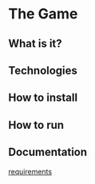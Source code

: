# The Game

## What is it?

## Technologies

## How to install

## How to run

## Documentation

[requirements](./docs/readme.md)
